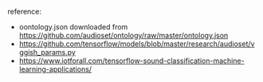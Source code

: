 reference:
  - oontology.json downloaded from https://github.com/audioset/ontology/raw/master/ontology.json
  - https://github.com/tensorflow/models/blob/master/research/audioset/vggish_params.py
  - https://www.iotforall.com/tensorflow-sound-classification-machine-learning-applications/
